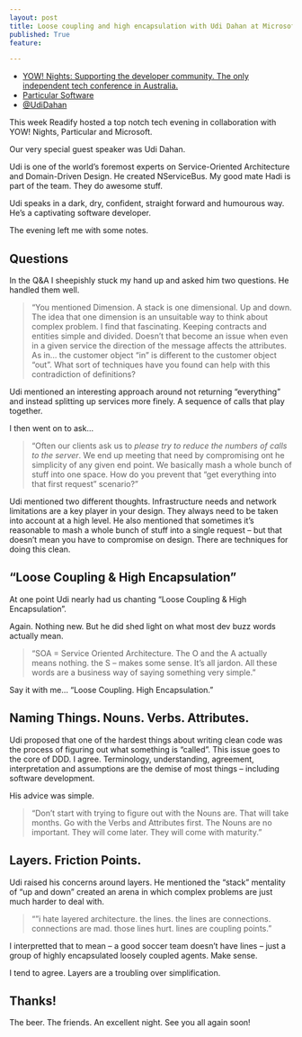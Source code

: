 ```yaml
---
layout: post
title: Loose coupling and high encapsulation with Udi Dahan at Microsoft Sydney.
published: True
feature: 

---
```


*   [YOW! Nights: Supporting the developer community. The only independent tech conference in Australia.](http://nights.yowconference.com.au/)
*   [Particular Software](http://particular.net/)
*   [@UdiDahan](http://www.twitter.com/udidahan)

This week Readify hosted a top notch tech evening in collaboration with YOW! Nights, Particular and Microsoft.

Our very special guest speaker was Udi Dahan.

Udi is one of the world’s foremost experts on Service-Oriented Architecture and Domain-Driven Design. He created NServiceBus. My good mate Hadi is part of the team. They do awesome stuff.

Udi speaks in a dark, dry, confident, straight forward and humourous way. He’s a captivating software developer.

The evening left me with some notes.

## Questions

In the Q&A I sheepishly stuck my hand up and asked him two questions. He handled them well.

> “You mentioned Dimension. A stack is one dimensional. Up and down. The idea that one dimension is an unsuitable way to think about complex problem. I find that fascinating. Keeping contracts and entities simple and divided. Doesn’t that become an issue when even in a given service the direction of the message affects the attributes. As in… the customer object “in” is different to the customer object “out”. What sort of techniques have you found can help with this contradiction of definitions?

Udi mentioned an interesting approach around not returning “everything” and instead splitting up services more finely. A sequence of calls that play together.

I then went on to ask…

> “Often our clients ask us to _please try to reduce the numbers of calls to the server_. We end up meeting that need by compromising ont he simplicity of any given end point. We basically mash a whole bunch of stuff into one space. How do you prevent that “get everything into that first request” scenario?”

Udi mentioned two different thoughts. Infrastructure needs and network limitations are a key player in your design. They always need to be taken into account at a high level. He also mentioned that sometimes it’s reasonable to mash a whole bunch of stuff into a single request – but that doesn’t mean you have to compromise on design. There are techniques for doing this clean.

## “Loose Coupling & High Encapsulation”

At one point Udi nearly had us chanting “Loose Coupling & High Encapsulation”.

Again. Nothing new. But he did shed light on what most dev buzz words actually mean.

> “SOA = Service Oriented Architecture. The O and the A actually means nothing. the S – makes some sense. It’s all jardon. All these words are a business way of saying something very simple.”

Say it with me… “Loose Coupling. High Encapsulation.”

## Naming Things. Nouns. Verbs. Attributes.

Udi proposed that one of the hardest things about writing clean code was the process of figuring out what something is “called”. This issue goes to the core of DDD. I agree. Terminology, understanding, agreement, interpretation and assumptions are the demise of most things – including software development.

His advice was simple.

> “Don’t start with trying to figure out with the Nouns are. That will take months. Go with the Verbs and Attributes first. The Nouns are no important. They will come later. They will come with maturity.”

## Layers. Friction Points.

Udi raised his concerns around layers. He mentioned the “stack” mentality of “up and down” created an arena in which complex problems are just much harder to deal with.

> “”i hate layered architecture. the lines. the lines are connections. connections are mad. those lines hurt. lines are coupling points.”

I interpretted that to mean – a good soccer team doesn’t have lines – just a group of highly encapsulated loosely coupled agents. Make sense.

I tend to agree. Layers are a troubling over simplification.

## Thanks!

The beer. The friends. An excellent night. See you all again soon!